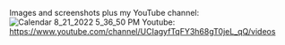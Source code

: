 Images and screenshots plus my YouTube channel:
![Calendar 8_21_2022 5_36_50 PM](https://user-images.githubusercontent.com/110297209/185790061-d19daa44-649d-4bee-85e3-78e0cb363c2f.png)
Youtube: https://www.youtube.com/channel/UCIagyfTqFY3h68gT0jeL_qQ/videos
